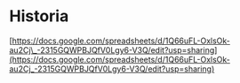 # Historia

[https://docs.google.com/spreadsheets/d/1Q66uFL-OxlsOk-au2Cj\_-2315GQWPBJQfV0Lgy6-V3Q/edit?usp=sharing​](https://docs.google.com/spreadsheets/d/1Q66uFL-OxlsOk-au2Cj_-2315GQWPBJQfV0Lgy6-V3Q/edit?usp=sharing​)

